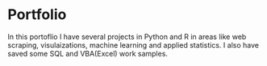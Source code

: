 # Portfolio

In this portoflio I have several projects in Python and R in areas like web scraping, visulaizations, machine learning and applied statistics. I also have saved some SQL and VBA(Excel) work samples.
